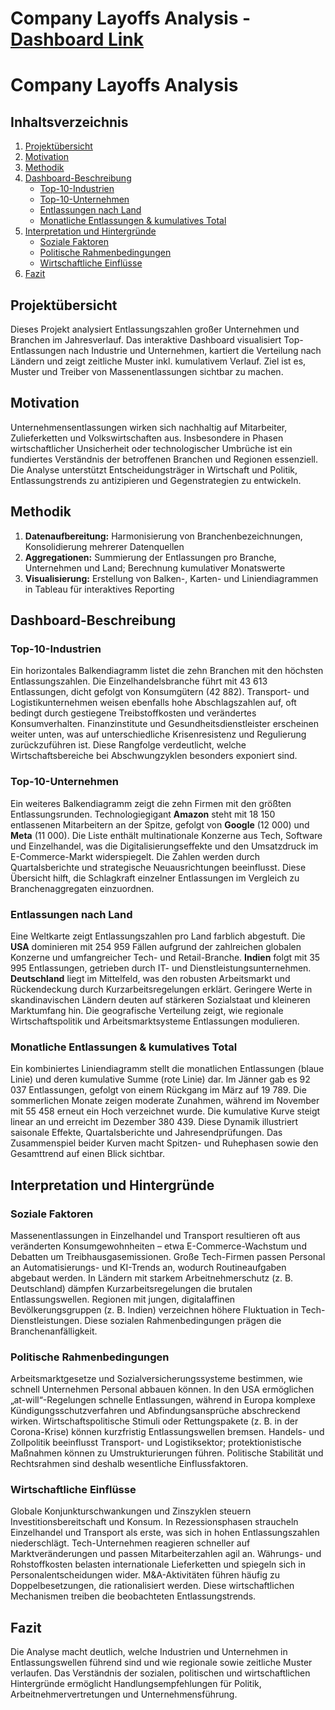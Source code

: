 # Company Layoffs Analysis - [Dashboard Link](https://public.tableau.com/app/profile/danylo.butynskyy/viz/LayoffAnalysisAcrossCompanies/LayoffsDashboard)


# Company Layoffs Analysis

## Inhaltsverzeichnis
1. [Projektübersicht](#projektübersicht)  
2. [Motivation](#motivation)  
3. [Methodik](#methodik)  
4. [Dashboard-Beschreibung](#dashboard-beschreibung)  
   - [Top-10-Industrien](#top-10-industrien)  
   - [Top-10-Unternehmen](#top-10-unternehmen)  
   - [Entlassungen nach Land](#entlassungen-nach-land)  
   - [Monatliche Entlassungen & kumulatives Total](#monatliche-entlassungen--kumulatives-total)  
5. [Interpretation und Hintergründe](#interpretation-und-hintergründe)  
   - [Soziale Faktoren](#soziale-faktoren)  
   - [Politische Rahmenbedingungen](#politische-rahmenbedingungen)  
   - [Wirtschaftliche Einflüsse](#wirtschaftliche-einflüsse)  
6. [Fazit](#fazit)

## Projektübersicht
Dieses Projekt analysiert Entlassungszahlen großer Unternehmen und Branchen im Jahresverlauf. Das interaktive Dashboard visualisiert Top-Entlassungen nach Industrie und Unternehmen, kartiert die Verteilung nach Ländern und zeigt zeitliche Muster inkl. kumulativem Verlauf. Ziel ist es, Muster und Treiber von Massenentlassungen sichtbar zu machen.

## Motivation
Unternehmensentlassungen wirken sich nachhaltig auf Mitarbeiter, Zulieferketten und Volkswirtschaften aus. Insbesondere in Phasen wirtschaftlicher Unsicherheit oder technologischer Umbrüche ist ein fundiertes Verständnis der betroffenen Branchen und Regionen essenziell. Die Analyse unterstützt Entscheidungsträger in Wirtschaft und Politik, Entlassungstrends zu antizipieren und Gegenstrategien zu entwickeln.

## Methodik
1. **Datenaufbereitung:** Harmonisierung von Branchenbezeichnungen, Konsolidierung mehrerer Datenquellen  
2. **Aggregationen:** Summierung der Entlassungen pro Branche, Unternehmen und Land; Berechnung kumulativer Monatswerte  
3. **Visualisierung:** Erstellung von Balken-, Karten- und Liniendiagrammen in Tableau für interaktives Reporting  

## Dashboard-Beschreibung

### Top-10-Industrien
Ein horizontales Balkendiagramm listet die zehn Branchen mit den höchsten Entlassungszahlen. Die Einzelhandelsbranche führt mit 43 613 Entlassungen, dicht gefolgt von Konsumgütern (42 882). Transport- und Logistikunternehmen weisen ebenfalls hohe Abschlagszahlen auf, oft bedingt durch gestiegene Treibstoffkosten und verändertes Konsumverhalten. Finanzinstitute und Gesundheitsdienstleister erscheinen weiter unten, was auf unterschiedliche Krisenresistenz und Regulierung zurückzuführen ist. Diese Rangfolge verdeutlicht, welche Wirtschaftsbereiche bei Abschwungzyklen besonders exponiert sind.

### Top-10-Unternehmen
Ein weiteres Balkendiagramm zeigt die zehn Firmen mit den größten Entlassungsrunden. Technologiegigant **Amazon** steht mit 18 150 entlassenen Mitarbeitern an der Spitze, gefolgt von **Google** (12 000) und **Meta** (11 000). Die Liste enthält multinationale Konzerne aus Tech, Software und Einzelhandel, was die Digitalisierungseffekte und den Umsatzdruck im E-Commerce-Markt widerspiegelt. Die Zahlen werden durch Quartalsberichte und strategische Neuausrichtungen beeinflusst. Diese Übersicht hilft, die Schlagkraft einzelner Entlassungen im Vergleich zu Branchenaggregaten einzuordnen.

### Entlassungen nach Land
Eine Weltkarte zeigt Entlassungszahlen pro Land farblich abgestuft. Die **USA** dominieren mit 254 959 Fällen aufgrund der zahlreichen globalen Konzerne und umfangreicher Tech- und Retail-Branche. **Indien** folgt mit 35 995 Entlassungen, getrieben durch IT- und Dienstleistungsunternehmen. **Deutschland** liegt im Mittelfeld, was den robusten Arbeitsmarkt und Rückendeckung durch Kurzarbeitsregelungen erklärt. Geringere Werte in skandinavischen Ländern deuten auf stärkeren Sozialstaat und kleineren Marktumfang hin. Die geografische Verteilung zeigt, wie regionale Wirtschaftspolitik und Arbeitsmarktsysteme Entlassungen modulieren.

### Monatliche Entlassungen & kumulatives Total
Ein kombiniertes Liniendiagramm stellt die monatlichen Entlassungen (blaue Linie) und deren kumulative Summe (rote Linie) dar. Im Jänner gab es 92 037 Entlassungen, gefolgt von einem Rückgang im März auf 19 789. Die sommerlichen Monate zeigen moderate Zunahmen, während im November mit 55 458 erneut ein Hoch verzeichnet wurde. Die kumulative Kurve steigt linear an und erreicht im Dezember 380 439. Diese Dynamik illustriert saisonale Effekte, Quartalsberichte und Jahresendprüfungen. Das Zusammenspiel beider Kurven macht Spitzen- und Ruhephasen sowie den Gesamttrend auf einen Blick sichtbar.

## Interpretation und Hintergründe

### Soziale Faktoren
Massenentlassungen in Einzelhandel und Transport resultieren oft aus veränderten Konsumgewohnheiten – etwa E-Commerce-Wachstum und Debatten um Treibhausgasemissionen. Große Tech-Firmen passen Personal an Automatisierungs- und KI-Trends an, wodurch Routineaufgaben abgebaut werden. In Ländern mit starkem Arbeitnehmerschutz (z. B. Deutschland) dämpfen Kurzarbeitsregelungen die brutalen Entlassungswellen. Regionen mit jungen, digitalaffinen Bevölkerungsgruppen (z. B. Indien) verzeichnen höhere Fluktuation in Tech-Dienstleistungen. Diese sozialen Rahmenbedingungen prägen die Branchenanfälligkeit.

### Politische Rahmenbedingungen
Arbeitsmarktgesetze und Sozialversicherungssysteme bestimmen, wie schnell Unternehmen Personal abbauen können. In den USA ermöglichen „at-will“-Regelungen schnelle Entlassungen, während in Europa komplexe Kündigungsschutzverfahren und Abfindungsansprüche abschreckend wirken. Wirtschaftspolitische Stimuli oder Rettungspakete (z. B. in der Corona-Krise) können kurzfristig Entlassungswellen bremsen. Handels- und Zollpolitik beeinflusst Transport- und Logistiksektor; protektionistische Maßnahmen können zu Umstrukturierungen führen. Politische Stabilität und Rechtsrahmen sind deshalb wesentliche Einflussfaktoren.

### Wirtschaftliche Einflüsse
Globale Konjunkturschwankungen und Zinszyklen steuern Investitionsbereitschaft und Konsum. In Rezessionsphasen straucheln Einzelhandel und Transport als erste, was sich in hohen Entlassungszahlen niederschlägt. Tech-Unternehmen reagieren schneller auf Marktveränderungen und passen Mitarbeiterzahlen agil an. Währungs- und Rohstoffkosten belasten internationale Lieferketten und spiegeln sich in Personalentscheidungen wider. M&A-Aktivitäten führen häufig zu Doppelbesetzungen, die rationalisiert werden. Diese wirtschaftlichen Mechanismen treiben die beobachteten Entlassungstrends.

## Fazit
Die Analyse macht deutlich, welche Industrien und Unternehmen in Entlassungswellen führend sind und wie regionale sowie zeitliche Muster verlaufen. Das Verständnis der sozialen, politischen und wirtschaftlichen Hintergründe ermöglicht Handlungsempfehlungen für Politik, Arbeitnehmervertretungen und Unternehmensführung.


